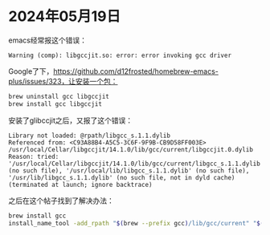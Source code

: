 # 2024年05月19日
emacs经常报这个错误：
```text
Warning (comp): libgccjit.so: error: error invoking gcc driver
```
Google了下，https://github.com/d12frosted/homebrew-emacs-plus/issues/323，让安装一个包：
```sh
brew uninstall gcc libgccjit
brew install gcc libgccjit
```
安装了glibccjit之后，又报了这个错误：
```text
Library not loaded: @rpath/libgcc_s.1.1.dylib
Referenced from: <C93A88B4-A5C5-3C6F-9F9B-CB9D58FF003E> /usr/local/Cellar/libgccjit/14.1.0/lib/gcc/current/libgccjit.0.dylib
Reason: tried: '/usr/local/Cellar/libgccjit/14.1.0/lib/gcc/current/libgcc_s.1.1.dylib' (no such file), '/usr/local/lib/libgcc_s.1.1.dylib' (no such file), '/usr/lib/libgcc_s.1.1.dylib' (no such file, not in dyld cache)
(terminated at launch; ignore backtrace)
```
之后在这个帖子找到了解决办法：
```sh
brew install gcc
install_name_tool -add_rpath "$(brew --prefix gcc)/lib/gcc/current" "$(brew --prefix libgccjit)/lib/gcc/current/libgccjit.0.dylib"
```
